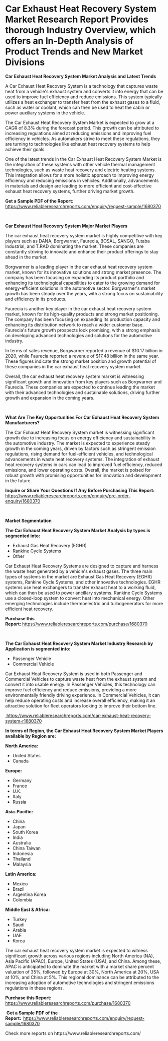 <p><h1>Car Exhaust Heat Recovery System Market Research Report Provides thorough Industry Overview, which offers an In-Depth Analysis of Product Trends and New Market Divisions</h1></p><p><strong>Car Exhaust Heat Recovery System Market Analysis and Latest Trends</strong></p>
<p><p>A Car Exhaust Heat Recovery System is a technology that captures waste heat from a vehicle's exhaust system and converts it into energy that can be used to improve fuel efficiency and reduce emissions. This system typically utilizes a heat exchanger to transfer heat from the exhaust gases to a fluid, such as water or coolant, which can then be used to heat the cabin or power auxiliary systems in the vehicle.</p><p>The Car Exhaust Heat Recovery System Market is expected to grow at a CAGR of 8.3% during the forecast period. This growth can be attributed to increasing regulations aimed at reducing emissions and improving fuel efficiency in vehicles. As automakers strive to meet these regulations, they are turning to technologies like exhaust heat recovery systems to help achieve their goals.</p><p>One of the latest trends in the Car Exhaust Heat Recovery System Market is the integration of these systems with other vehicle thermal management technologies, such as waste heat recovery and electric heating systems. This integration allows for a more holistic approach to improving energy efficiency and reducing emissions in vehicles. Additionally, advancements in materials and design are leading to more efficient and cost-effective exhaust heat recovery systems, further driving market growth.</p></p>
<p><strong>Get a Sample PDF of the Report:&nbsp;</strong> <a href="https://www.reliableresearchreports.com/enquiry/request-sample/1680370">https://www.reliableresearchreports.com/enquiry/request-sample/1680370</a></p>
<p>&nbsp;</p>
<p><strong>Car Exhaust Heat Recovery System Major Market Players</strong></p>
<p><p>The car exhaust heat recovery system market is highly competitive with key players such as DANA, Borgwarner, Faurecia, BOSAL, SANGO, Futaba Industrial, and T.RAD dominating the market. These companies are constantly striving to innovate and enhance their product offerings to stay ahead in the market.</p><p>Borgwarner is a leading player in the car exhaust heat recovery system market, known for its innovative solutions and strong market presence. The company has been focusing on expanding its product portfolio and enhancing its technological capabilities to cater to the growing demand for energy-efficient solutions in the automotive sector. Borgwarner's market growth has been steady over the years, with a strong focus on sustainability and efficiency in its products.</p><p>Faurecia is another key player in the car exhaust heat recovery system market, known for its high-quality products and strong market positioning. The company has been focusing on expanding its production capacity and enhancing its distribution network to reach a wider customer base. Faurecia's future growth prospects look promising, with a strong emphasis on developing advanced technologies and solutions for the automotive industry.</p><p>In terms of sales revenue, Borgwarner reported a revenue of $10.17 billion in 2020, while Faurecia reported a revenue of $17.48 billion in the same year. These figures indicate the strong market position and growth potential of these companies in the car exhaust heat recovery system market.</p><p>Overall, the car exhaust heat recovery system market is witnessing significant growth and innovation from key players such as Borgwarner and Faurecia. These companies are expected to continue leading the market with their advanced technologies and sustainable solutions, driving further growth and expansion in the coming years.</p></p>
<p>&nbsp;</p>
<p><strong>What Are The Key Opportunities For Car Exhaust Heat Recovery System Manufacturers?</strong></p>
<p><p>The Car Exhaust Heat Recovery System market is witnessing significant growth due to increasing focus on energy efficiency and sustainability in the automotive industry. The market is expected to experience steady growth in the coming years, driven by factors such as stringent emission regulations, rising demand for fuel-efficient vehicles, and technological advancements in waste heat recovery systems. The integration of exhaust heat recovery systems in cars can lead to improved fuel efficiency, reduced emissions, and lower operating costs. Overall, the market is poised for robust growth with promising opportunities for innovation and development in the future.</p></p>
<p><strong>Inquire or Share Your Questions If Any Before Purchasing This Report:</strong> <a href="https://www.reliableresearchreports.com/enquiry/pre-order-enquiry/1680370">https://www.reliableresearchreports.com/enquiry/pre-order-enquiry/1680370</a></p>
<p>&nbsp;</p>
<p><strong>Market Segmentation</strong></p>
<p><strong>The Car Exhaust Heat Recovery System Market Analysis by types is segmented into:</strong></p>
<p><ul><li>Exhaust Gas Heat Recovery (EGHR)</li><li>Rankine Cycle Systems</li><li>Other</li></ul></p>
<p><p>Car Exhaust Heat Recovery Systems are designed to capture and harness the waste heat generated by a vehicle's exhaust gases. The three main types of systems in the market are Exhaust Gas Heat Recovery (EGHR) systems, Rankine Cycle Systems, and other innovative technologies. EGHR systems use heat exchangers to transfer exhaust heat to a working fluid, which can then be used to power ancillary systems. Rankine Cycle Systems use a closed-loop system to convert heat into mechanical energy. Other emerging technologies include thermoelectric and turbogenerators for more efficient heat recovery.</p></p>
<p><strong>Purchase this Report:&nbsp;</strong><a href="https://www.reliableresearchreports.com/purchase/1680370">https://www.reliableresearchreports.com/purchase/1680370</a></p>
<p>&nbsp;</p>
<p><strong>The Car Exhaust Heat Recovery System Market Industry Research by Application is segmented into:</strong></p>
<p><ul><li>Passenger Vehicle</li><li>Commercial Vehicle</li></ul></p>
<p><p>Car Exhaust Heat Recovery System is used in both Passenger and Commercial Vehicles to capture waste heat from the exhaust system and convert it into usable energy. In Passenger Vehicles, this technology can improve fuel efficiency and reduce emissions, providing a more environmentally friendly driving experience. In Commercial Vehicles, it can help reduce operating costs and increase overall efficiency, making it an attractive solution for fleet operators looking to improve their bottom line.</p></p>
<p><a href="https://www.reliableresearchreports.com/car-exhaust-heat-recovery-system-r1680370">&nbsp;https://www.reliableresearchreports.com/car-exhaust-heat-recovery-system-r1680370</a></p>
<p><strong>In terms of Region, the Car Exhaust Heat Recovery System Market Players available by Region are:</strong></p>
<p>
    <p> <strong> North America: </strong>
        <ul>
            <li>United States</li>
            <li>Canada</li>
        </ul>
        </p> 
    <p> <strong> Europe: </strong>
        <ul>
            <li>Germany</li>
            <li>France</li>
            <li>U.K.</li>
            <li>Italy</li>
            <li>Russia</li>
        </ul>
        </p> 
    <p> <strong> Asia-Pacific: </strong>
        <ul>
            <li>China</li>
            <li>Japan</li>
            <li>South Korea</li>
            <li>India</li>
            <li>Australia</li>
            <li>China Taiwan</li>
            <li>Indonesia</li>
            <li>Thailand</li>
            <li>Malaysia</li>
        </ul>
        </p> 
    <p> <strong> Latin America: </strong>
        <ul>
            <li>Mexico</li>
            <li>Brazil</li>
            <li>Argentina Korea</li>
            <li>Colombia</li>
        </ul>
        </p> 
    <p> <strong> Middle East & Africa: </strong>
        <ul>
            <li>Turkey</li>
            <li>Saudi</li>
            <li>Arabia</li>
            <li>UAE</li>
            <li>Korea</li>
        </ul>
    </p>
    </p>
<p><p>The car exhaust heat recovery system market is expected to witness significant growth across various regions including North America (NA), Asia Pacific (APAC), Europe, United States (USA), and China. Among these, APAC is anticipated to dominate the market with a market share percent valuation of 35%, followed by Europe at 30%, North America at 20%, USA at 10%, and China at 5%. This regional dominance can be attributed to the increasing adoption of automotive technologies and stringent emissions regulations in these regions.</p></p>
<p><strong>Purchase this Report: </strong><a href="https://www.reliableresearchreports.com/purchase/1680370">https://www.reliableresearchreports.com/purchase/1680370</a></p>
<p>&nbsp;<strong>Get a Sample PDF of the Report:&nbsp;&nbsp;</strong><a href="https://www.reliableresearchreports.com/enquiry/request-sample/1680370">https://www.reliableresearchreports.com/enquiry/request-sample/1680370</a></p>
<p><strong></strong></p>
<p>Check more reports on https://www.reliableresearchreports.com/</p>